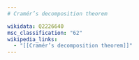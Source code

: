 ```yaml
---
# Cramér’s decomposition theorem

wikidata: Q2226640
msc_classification: "62"
wikipedia_links:
  - "[[Cramér’s decomposition theorem]]"
---
```

